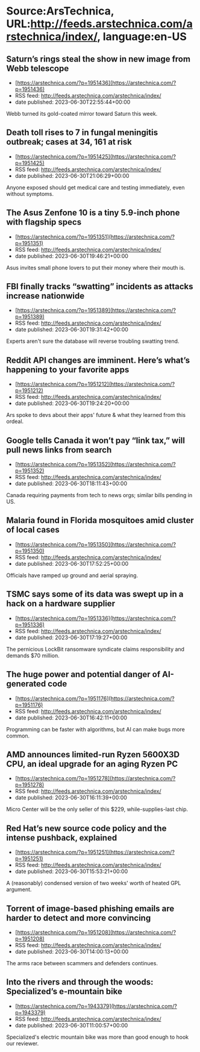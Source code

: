 # Source:ArsTechnica, URL:http://feeds.arstechnica.com/arstechnica/index/, language:en-US

## Saturn’s rings steal the show in new image from Webb telescope
 - [https://arstechnica.com/?p=1951436](https://arstechnica.com/?p=1951436)
 - RSS feed: http://feeds.arstechnica.com/arstechnica/index/
 - date published: 2023-06-30T22:55:44+00:00

Webb turned its gold-coated mirror toward Saturn this week.

## Death toll rises to 7 in fungal meningitis outbreak; cases at 34, 161 at risk
 - [https://arstechnica.com/?p=1951425](https://arstechnica.com/?p=1951425)
 - RSS feed: http://feeds.arstechnica.com/arstechnica/index/
 - date published: 2023-06-30T21:06:29+00:00

Anyone exposed should get medical care and testing immediately, even without symptoms.

## The Asus Zenfone 10 is a tiny 5.9-inch phone with flagship specs
 - [https://arstechnica.com/?p=1951351](https://arstechnica.com/?p=1951351)
 - RSS feed: http://feeds.arstechnica.com/arstechnica/index/
 - date published: 2023-06-30T19:46:21+00:00

Asus invites small phone lovers to put their money where their mouth is.

## FBI finally tracks “swatting” incidents as attacks increase nationwide
 - [https://arstechnica.com/?p=1951389](https://arstechnica.com/?p=1951389)
 - RSS feed: http://feeds.arstechnica.com/arstechnica/index/
 - date published: 2023-06-30T19:31:42+00:00

Experts aren't sure the database will reverse troubling swatting trend.

## Reddit API changes are imminent. Here’s what’s happening to your favorite apps
 - [https://arstechnica.com/?p=1951212](https://arstechnica.com/?p=1951212)
 - RSS feed: http://feeds.arstechnica.com/arstechnica/index/
 - date published: 2023-06-30T19:24:20+00:00

Ars spoke to devs about their apps' future &#038; what they learned from this ordeal.

## Google tells Canada it won’t pay “link tax,” will pull news links from search
 - [https://arstechnica.com/?p=1951352](https://arstechnica.com/?p=1951352)
 - RSS feed: http://feeds.arstechnica.com/arstechnica/index/
 - date published: 2023-06-30T18:11:43+00:00

Canada requiring payments from tech to news orgs; similar bills pending in US.

## Malaria found in Florida mosquitoes amid cluster of local cases
 - [https://arstechnica.com/?p=1951350](https://arstechnica.com/?p=1951350)
 - RSS feed: http://feeds.arstechnica.com/arstechnica/index/
 - date published: 2023-06-30T17:52:25+00:00

Officials have ramped up ground and aerial spraying.

## TSMC says some of its data was swept up in a hack on a hardware supplier
 - [https://arstechnica.com/?p=1951336](https://arstechnica.com/?p=1951336)
 - RSS feed: http://feeds.arstechnica.com/arstechnica/index/
 - date published: 2023-06-30T17:19:27+00:00

The pernicious LockBit ransomware syndicate claims responsibility and demands $70 million.

## The huge power and potential danger of AI-generated code
 - [https://arstechnica.com/?p=1951176](https://arstechnica.com/?p=1951176)
 - RSS feed: http://feeds.arstechnica.com/arstechnica/index/
 - date published: 2023-06-30T16:42:11+00:00

Programming can be faster with algorithms, but AI can make bugs more common.

## AMD announces limited-run Ryzen 5600X3D CPU, an ideal upgrade for an aging Ryzen PC
 - [https://arstechnica.com/?p=1951278](https://arstechnica.com/?p=1951278)
 - RSS feed: http://feeds.arstechnica.com/arstechnica/index/
 - date published: 2023-06-30T16:11:39+00:00

Micro Center will be the only seller of this $229, while-supplies-last chip.

## Red Hat’s new source code policy and the intense pushback, explained
 - [https://arstechnica.com/?p=1951251](https://arstechnica.com/?p=1951251)
 - RSS feed: http://feeds.arstechnica.com/arstechnica/index/
 - date published: 2023-06-30T15:53:21+00:00

A (reasonably) condensed version of two weeks' worth of heated GPL argument.

## Torrent of image-based phishing emails are harder to detect and more convincing
 - [https://arstechnica.com/?p=1951208](https://arstechnica.com/?p=1951208)
 - RSS feed: http://feeds.arstechnica.com/arstechnica/index/
 - date published: 2023-06-30T14:00:13+00:00

The arms race between scammers and defenders continues.

## Into the rivers and through the woods: Specialized’s e-mountain bike
 - [https://arstechnica.com/?p=1943379](https://arstechnica.com/?p=1943379)
 - RSS feed: http://feeds.arstechnica.com/arstechnica/index/
 - date published: 2023-06-30T11:00:57+00:00

Specialized's electric mountain bike was more than good enough to hook our reviewer.

